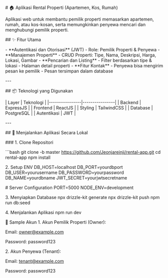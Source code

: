\# 🏠 Aplikasi Rental Properti (Apartemen, Kos, Rumah)

Aplikasi web untuk membantu pemilik properti memasarkan apartemen,
rumah, atau kos-kosan, serta memungkinkan penyewa mencari dan
menghubungi pemilik properti.

\## ✨ Fitur Utama

\- \*\*Autentikasi dan Otorisasi\*\* (JWT)  - Role: Pemilik Properti &
Penyewa - \*\*Manajemen Properti\*\*  - CRUD Properti: Tipe, Nama,
Deskripsi, Harga, Lokasi, Gambar - \*\*Pencarian dan Listing\*\*  -
Filter berdasarkan tipe & lokasi  - Halaman detail properti - \*\*Fitur
Kontak\*\*  - Penyewa bisa mengirim pesan ke pemilik  - Pesan tersimpan
dalam database

\-\--

\## 📦 Teknologi yang Digunakan

\| Layer \| Teknologi \|
\|\-\-\-\-\-\-\-\-\-\-\-\-\-\-\--\|\-\-\-\-\-\-\-\-\-\-\-\-\-\-\--\| \|
Backend \| ExpressJS \| \| Frontend \| ReactJS \| \| Styling \|
TailwindCSS \| \| Database \| PostgreSQL \| \| Autentikasi \| JWT \|

\-\--

\## 🚀 Menjalankan Aplikasi Secara Lokal

\### 1. Clone Repositori

\`\`\`bash git clone -b master
https://github.com/Jeonjareinji/rental-app.git cd rental-app npm install

2\. Setup ENV DB_HOST=localhost DB_PORT=yourdbport DB_USER=yourusername
DB_PASSWORD=yourpassword DB_NAME=yourdbname JWT_SECRET=yourjwtsecretname

\# Server Configuration PORT=5000 NODE_ENV=development

3\. Menyiapkan Database npx drizzle-kit generate npx drizzle-kit push
npm run db:seed

4\. Menjalankan Aplikasi npm run dev

👥 Sample Akun 1. Akun Pemilik Properti (Owner):

Email: owner@example.com

Password: password123

2\. Akun Penyewa (Tenant):

Email: tenant@example.com

Password: password123
